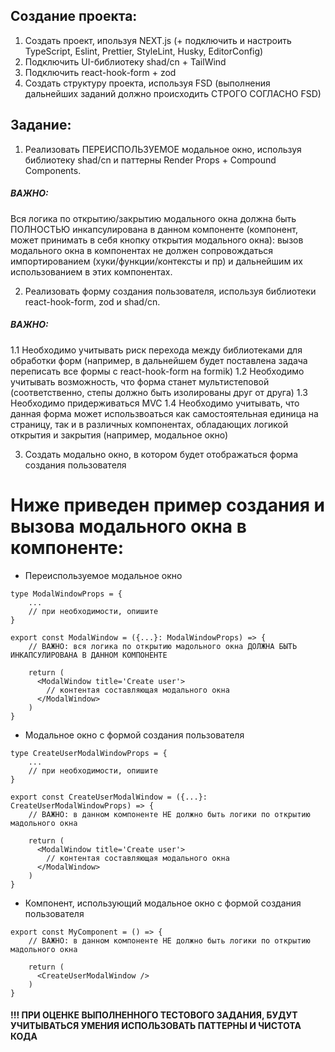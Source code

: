 ## Создание проекта:

1. Создать проект, ипользуя NEXT.js (+ подключить и настроить TypeScript, Eslint, Prettier, StyleLint, Husky, EditorConfig)
2. Подключить UI-библиотеку shad/cn + TailWind
3. Подключить react-hook-form + zod
4. Создать структуру проекта, используя FSD (выполнения дальнейших заданий должно происходить СТРОГО СОГЛАСНО FSD)

## Задание:

1. Реализовать ПЕРЕИСПОЛЬЗУЕМОЕ модальное окно, используя библиотеку shad/cn и паттерны Render Props + Compound Components.

##### ВАЖНО:

Вся логика по открытию/закрытию модального окна должна быть ПОЛНОСТЬЮ инкапсулирована в данном компоненте (компонент, может принимать в себя кнопку открытия модального окна): вызов модального окна в компонентах не должен сопровождаться импортированием (хуки/функции/контексты и пр) и дальнейшим их использованием в этих компонентах.

2. Реализовать форму создания пользователя, используя библиотеки react-hook-form, zod и shad/cn.

##### ВАЖНО:

1.1 Необходимо учитывать риск перехода между библиотеками для обработки форм (например, в дальнейшем будет поставлена задача переписать все формы с react-hook-form на formik)
1.2 Необходимо учитывать возможность, что форма станет мультистеповой (соответственно, степы должно быть изолированы друг от друга)
1.3 Необходимо придерживаться MVC
1.4 Необходимо учитывать, что данная форма может использвоаться как самостоятельная единица на страницу, так и в различных компонентах, обладающих логикой открытия и закрытия (например, модальное окно)

3. Создать модально окно, в котором будет отображаться форма создания пользователя

# Ниже приведен пример создания и вызова модального окна в компоненте:

- Переиспользуемое модальное окно

```
type ModalWindowProps = {
    ...
    // при необходимости, опишите
}

export const ModalWindow = ({...}: ModalWindowProps) => {
    // ВАЖНО: вся логика по открытию мадольного окна ДОЛЖНА БЫТЬ ИНКАПСУЛИРОВАНА В ДАННОМ КОМПОНЕНТЕ

    return (
      <ModalWindow title='Create user'>
        // контентая составляющая модального окна
      </ModalWindow>
    )
}
```

- Модальное окно с формой создания пользователя

```
type CreateUserModalWindowProps = {
    ...
    // при необходимости, опишите
}

export const CreateUserModalWindow = ({...}: CreateUserModalWindowProps) => {
    // ВАЖНО: в данном компоненте НЕ должно быть логики по открытию мадольного окна

    return (
      <ModalWindow title='Create user'>
        // контентая составляющая модального окна
      </ModalWindow>
    )
}
```

- Компонент, использующий модальное окно с формой создания пользователя

```
export const MyComponent = () => {
    // ВАЖНО: в данном компоненте НЕ должно быть логики по открытию мадольного окна

    return (
      <CreateUserModalWindow />
    )
}
```

#### !!! ПРИ ОЦЕНКЕ ВЫПОЛНЕННОГО ТЕСТОВОГО ЗАДАНИЯ, БУДУТ УЧИТЫВАТЬСЯ УМЕНИЯ ИСПОЛЬЗОВАТЬ ПАТТЕРНЫ И ЧИСТОТА КОДА

